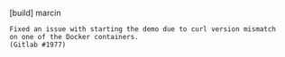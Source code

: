 [build] marcin

    Fixed an issue with starting the demo due to curl version mismatch
    on one of the Docker containers.
    (Gitlab #1977)
